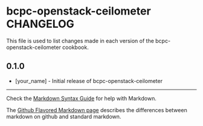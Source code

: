 bcpc-openstack-ceilometer CHANGELOG
===================================

This file is used to list changes made in each version of the bcpc-openstack-ceilometer cookbook.

0.1.0
-----
- [your_name] - Initial release of bcpc-openstack-ceilometer

- - -
Check the [Markdown Syntax Guide](http://daringfireball.net/projects/markdown/syntax) for help with Markdown.

The [Github Flavored Markdown page](http://github.github.com/github-flavored-markdown/) describes the differences between markdown on github and standard markdown.

